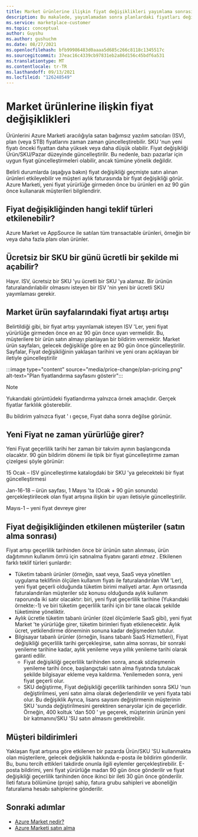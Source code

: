 ```yaml
---
title: Market ürünlerine ilişkin fiyat değişiklikleri yayımlama sonrası
description: Bu makalede, yayımlamadan sonra planlardaki fiyatları değiştirme hakkında sık sorulan sorular açıklanmaktadır.
ms.service: marketplace-customer
ms.topic: conceptual
author: Guyshu
ms.author: gushuchm
ms.date: 08/27/2021
ms.openlocfilehash: bfb99986483d0aaaa5d685c266c8118c1345517c
ms.sourcegitcommit: 37eac16c4339cb97831eb2a86d156c45bdf6a531
ms.translationtype: MT
ms.contentlocale: tr-TR
ms.lasthandoff: 09/13/2021
ms.locfileid: "126248549"
---
```

# <a name="price-changes-to-marketplace-products"></a>Market ürünlerine ilişkin fiyat değişiklikleri

Ürünlerini Azure Marketi aracılığıyla satan bağımsız yazılım satıcıları (ISV), plan (veya STB) fiyatlarını zaman zaman güncelleştirebilir. SKU 'nun yeni fiyatı önceki fiyattan daha yüksek veya daha düşük olabilir. Fiyat değişikliği Ürün/SKU/Pazar düzeyinde güncelleştirilir. Bu nedenle, bazı pazarlar için uygun fiyat güncelleştirmeleri olabilir, ancak tümüne yönelik değildir.

Belirli durumlarda (aşağıya bakın) fiyat değişikliği geçmişte satın alınan ürünleri etkileyebilir ve müşteri aylık faturasında bir fiyat değişikliği görür. Azure Marketi, yeni fiyat yürürlüğe girmeden önce bu ürünleri en az 90 gün önce kullanarak müşterileri bilgilendirir.

## <a name="which-offer-types-can-be-affected-from-price-change"></a>Fiyat değişikliğinden hangi teklif türleri etkilenebilir?

Azure Market ve AppSource ile satılan tüm transactable ürünleri, örneğin bir veya daha fazla planı olan ürünler.

## <a name="can-a-free-sku-turn-one-day-into-a-paid-one"></a>Ücretsiz bir SKU bir günü ücretli bir şekilde mi açabilir?

Hayır. ISV, ücretsiz bir SKU 'yu ücretli bir SKU 'ya alamaz. Bir ürünün faturalandırılabilir olmasını isteyen bir ISV 'nin yeni bir ücretli SKU yayımlaması gerekir.

## <a name="price-increase-awareness-in-the-marketplace-product-pages"></a>Market ürün sayfalarındaki fiyat artışı artışı

Belirtildiği gibi, bir fiyat artışı yayınlamak isteyen ISV 'Ler, yeni fiyat yürürlüğe girmeden önce en az 90 gün önce uyarı vermelidir. Bu, müşterilere bir ürün satın almayı planlayan bir bildirim vermektir. Market ürün sayfaları, gelecek değişikliğe göre en az 90 gün önce güncelleştirilir. Sayfalar, Fiyat değişikliğinin yaklaşan tarihini ve yeni oranı açıklayan bir iletiyle güncelleştirilir

:::image type="content" source="media/price-change/plan-pricing.png" alt-text="Plan fiyatlandırma sayfasını gösterir":::

> [!NOTE]
> Yukarıdaki görüntüdeki fiyatlandırma yalnızca örnek amaçlıdır. Gerçek fiyatlar farklılık gösterebilir.

Bu bildirim yalnızca fiyat ' ı geçse, Fiyat daha sonra değilse görünür.

## <a name="when-is-the-new-price-taking-effect"></a>Yeni Fiyat ne zaman yürürlüğe girer?

 Yeni Fiyat geçerlilik tarihi her zaman bir takvim ayının başlangıcında olacaktır. 90 gün bildirim dönemi ile tipik bir fiyat güncelleştirme zaman çizelgesi şöyle görünür:

15 Ocak – ISV güncelleştirme katalogdaki bir SKU 'ya gelecekteki bir fiyat güncelleştirmesi

Jan-16-18 – ürün sayfası, 1 Mayıs 'ta (Ocak + 90 gün sonunda) gerçekleştirilecek olan fiyat artışına ilişkin bir uyarı iletisiyle güncelleştirilir.

Mayıs-1 – yeni fiyat devreye girer

## <a name="customers-affected-from-a-price-change-post-purchase"></a>Fiyat değişikliğinden etkilenen müşteriler (satın alma sonrası)

Fiyat artışı geçerlilik tarihinden önce bir ürünün satın alınması, ürün dağıtımının kullanım ömrü için satınalma fiyatını garanti *etmez* . Etkilenen farklı teklif türleri şunlardır:

- Tüketim tabanlı ürünler (örneğin, saat veya, SaaS veya yönetilen uygulama teklifinin ölçülen kullanım fiyatı ile faturalandırılan VM 'Ler), yeni fiyat geçerli olduğunda tüketim birimi maliyeti artar. Ayın ortasında faturalandırılan müşteriler söz konusu olduğunda aylık kullanım raporunda iki satır olacaktır: biri, yeni fiyat geçerlilik tarihine (Yukarıdaki örnekte:-1) ve biri tüketim geçerlilik tarihi için bir tane olacak şekilde tüketimine yöneliktir.
- Aylık ücretle tüketim tabanlı ürünler (özel ölçümlerle SaaS gibi), yeni fiyat Market 'te yürürlüğe girer, tüketim birimleri fiyatı etkilenecektir. Aylık ücret, yetkilendirme döneminin sonuna kadar değişmeden tutulur.
- Bilgisayar tabanlı ürünler (örneğin, lisans tabanlı SaaS Hizmetleri), Fiyat değişikliği geçerlilik tarihi gerçekleşirse, satın alma sonrası, bir sonraki yenileme tarihine kadar, aylık yenileme veya yıllık yenileme tarihi olarak garanti edilir.
    - Fiyat değişikliği geçerlilik tarihinden sonra, ancak sözleşmenin yenileme tarihi önce, başlangıçtaki satın alma fiyatında tutulacak şekilde bilgisayar ekleme veya kaldırma. Yenilemeden sonra, yeni fiyat geçerli olur.
    - SKU değiştirme, Fiyat değişikliği geçerlilik tarihinden sonra SKU 'nun değiştirilmesi, yeni satın alma olarak değerlendirilir ve yeni fiyata tabi olur. Bu değişiklik Ayrıca, lisans sayısını değiştirmenin müşterinin SKU 'sunda değiştirilmesini gerektiren senaryolar için de geçerlidir. Örneğin, 400 koltuk 'dan 500 ' ye geçerek, müşterinin ürünün yeni bir katmanını/SKU 'SU satın almasını gerektirebilir.

## <a name="customer-notifications"></a>Müşteri bildirimleri

Yaklaşan fiyat artışına göre etkilenen bir pazarda Ürün/SKU 'SU kullanmakta olan müşterilere, gelecek değişiklik hakkında e-posta ile bildirim gönderilir. Bu, bunu tercih ettikleri takdirde onunla ilgili eylemler gerçekleştirebilir. E-posta bildirimi, yeni fiyat yürürlüğe madan 90 gün önce gönderilir ve fiyat değişikliği geçerlilik tarihinden önce ikinci bir ileti 30 gün önce gönderilir. İleti fatura bölümüne (proje) sahip, fatura grubu sahipleri ve aboneliğin faturalama hesabı sahiplerine gönderilir.

## <a name="next-steps"></a>Sonraki adımlar

- [Azure Market nedir?](azure-marketplace-overview.md)
- [Azure Marketi satın alma](azure-purchasing-invoicing.md)